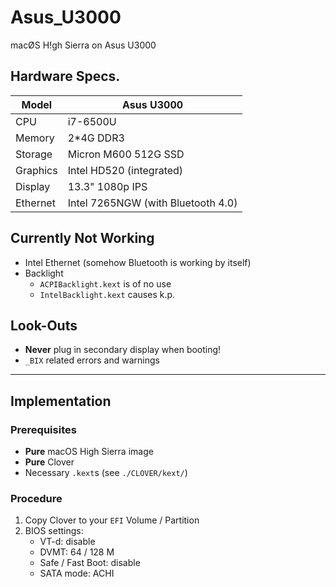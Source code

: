 # Asus_U3000
macØS H!gh Sierra on Asus U3000


## Hardware Specs.

  Model     |   Asus U3000
------------|----------------------
  CPU       |   i7-6500U
  Memory    |   2*4G DDR3
  Storage   |   Micron M600 512G SSD
  Graphics  |   Intel HD520 (integrated)
  Display   |   13.3" 1080p IPS
  Ethernet  |   Intel 7265NGW (with Bluetooth 4.0)


## Currently Not Working

- Intel Ethernet (somehow Bluetooth is working by itself)
- Backlight
    - `ACPIBacklight.kext` is of no use
    - `IntelBacklight.kext` causes k.p.

## Look-Outs

- **Never** plug in secondary display when booting!
- `_BIX` related errors and warnings

- - - - - - - - - - - - - - - - - - - - -

## Implementation

### Prerequisites

- **Pure** macOS High Sierra image
- **Pure** Clover
- Necessary `.kext`s (see `./CLOVER/kext/`)

### Procedure

 1. Copy Clover to your `EFI` Volume / Partition
 2. BIOS settings:
      - VT-d: disable
      - DVMT: 64 / 128 M
      - Safe / Fast Boot: disable
      - SATA mode: ACHI
